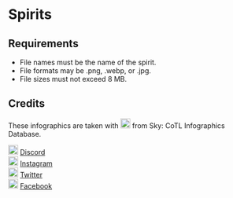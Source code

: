 # Spirits

## Requirements

- File names must be the name of the spirit.
- File formats may be .png, .webp, or .jpg.
- File sizes must not exceed 8 MB.

## Credits

These infographics are taken with <img width=20 src="https://user-images.githubusercontent.com/33201955/219646932-47a9f7ff-0102-454c-9410-b30b8eafe5a5.png"> from Sky: CoTL Infographics Database.

<img width=20 src="https://user-images.githubusercontent.com/33201955/219651079-e04f1907-e9bc-4a03-bd85-73d442d19264.png"> [Discord](https://discord.gg/skyinfographicsdatabase)  
<img width=20 src="https://user-images.githubusercontent.com/33201955/219655316-c817a5ff-40ac-4f1d-982e-c0f03f7aae81.png"> [Instagram](https://instagram.com/ourskyjourney)  
<img width=20 src="https://user-images.githubusercontent.com/33201955/219653774-0d886252-72f7-4fe9-9b64-8b7e2be7c185.png"> [Twitter](https://twitter.com/ourskyjourney)  
<img width=20 src="https://user-images.githubusercontent.com/33201955/219654713-7ffcf126-52d7-4ff2-a081-3c73335352db.png"> [Facebook](https://facebook.com/109739464746722)
